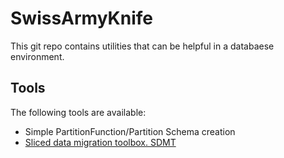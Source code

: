# SwissArmyKnife 

This git repo contains utilities that can be helpful in a databaese environment.


## Tools

The following tools are available:
 * Simple PartitionFunction/Partition Schema creation 
 * [Sliced data migration toolbox. SDMT](./docs/ADF_SynapsePipelines/SDMT_01_Overview.md)
  
 